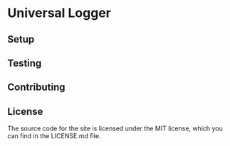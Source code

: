 # Universal Logger 

## Setup

## Testing

## Contributing

## License

The source code for the site is licensed under the MIT license, which you can find in
the LICENSE.md file.